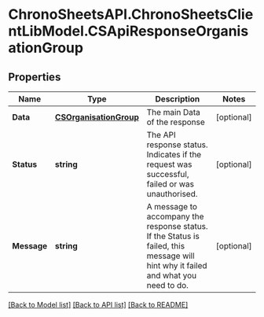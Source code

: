 # ChronoSheetsAPI.ChronoSheetsClientLibModel.CSApiResponseOrganisationGroup
## Properties

Name | Type | Description | Notes
------------ | ------------- | ------------- | -------------
**Data** | [**CSOrganisationGroup**](CSOrganisationGroup.md) | The main Data of the response | [optional] 
**Status** | **string** | The API response status. Indicates if the request was successful, failed or was unauthorised. | [optional] 
**Message** | **string** | A message to accompany the response status.  If the Status is failed, this message will hint why it failed and what you need to do. | [optional] 

[[Back to Model list]](../README.md#documentation-for-models) [[Back to API list]](../README.md#documentation-for-api-endpoints) [[Back to README]](../README.md)

